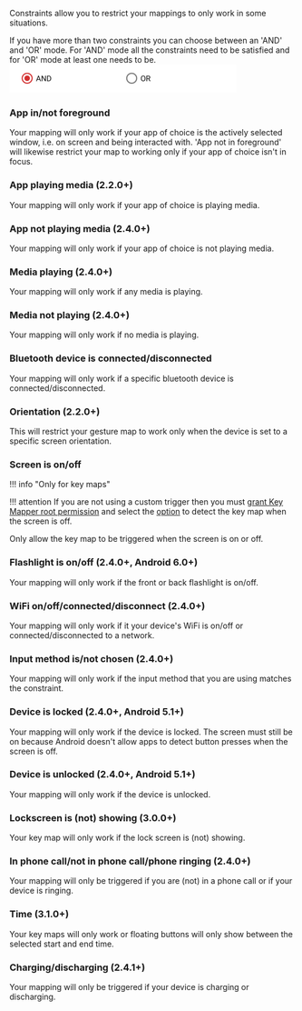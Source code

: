 Constraints allow you to restrict your mappings to only work in some situations.

If you have more than two constraints you can choose between an 'AND' and 'OR' mode. For 'AND' mode all the constraints need to be satisfied and for 'OR' mode at least one needs to be.
![](../images/constraint-mode-radio-buttons.png)

### App in/not foreground
Your mapping will only work if your app of choice is the actively selected window, i.e. on screen and being interacted with. 'App not in foreground' will likewise restrict your map to working only if your app of choice isn't in focus.

### App playing media (2.2.0+)
Your mapping will only work if your app of choice is playing media.

### App not playing media (2.4.0+)
Your mapping will only work if your app of choice is not playing media.

### Media playing (2.4.0+)
Your mapping will only work if any media is playing.

### Media not playing (2.4.0+)
Your mapping will only work if no media is playing.

### Bluetooth device is connected/disconnected
Your mapping will only work if a specific bluetooth device is connected/disconnected.

### Orientation (2.2.0+)
This will restrict your gesture map to work only when the device is set to a specific screen orientation.

### Screen is on/off

!!! info "Only for key maps"

!!! attention
    If you are not using a custom trigger then you must [grant Key Mapper root permission](settings.md#key-mapper-has-root-permission) and select the [option](../keymaps#special-options) to detect the key map when the screen is off.

Only allow the key map to be triggered when the screen is on or off.

### Flashlight is on/off (2.4.0+, Android 6.0+)

Your mapping will only work if the front or back flashlight is on/off.

### WiFi on/off/connected/disconnect (2.4.0+)

Your mapping will only work if it your device's WiFi is on/off or connected/disconnected to a
network.

### Input method is/not chosen (2.4.0+)

Your mapping will only work if the input method that you are using matches the constraint.

### Device is locked (2.4.0+, Android 5.1+)

Your mapping will only work if the device is locked. The screen must still be on because Android doesn't allow apps to
detect button presses when the screen is off.

### Device is unlocked (2.4.0+, Android 5.1+)

Your mapping will only work if the device is unlocked.

### Lockscreen is (not) showing (3.0.0+)

Your key map will only work if the lock screen is (not) showing.

### In phone call/not in phone call/phone ringing (2.4.0+)

Your mapping will only be triggered if you are (not) in a phone call or if your device is ringing.

### Time (3.1.0+)

Your key maps will only work or floating buttons will only show between the selected start and end time.

### Charging/discharging (2.4.1+)

Your mapping will only be triggered if your device is charging or discharging.
